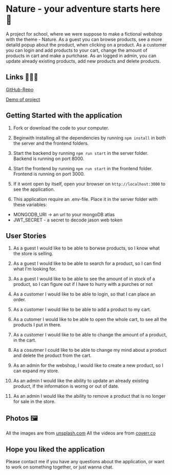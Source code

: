 # Nature - your adventure starts here 💚

A project for school, where we were suppose to make a fictional webshop with the theme - Nature.
As a guest you can browse products, see a more detaild popup about the product, when clicking on a product.
As a customer you can login and add products to your cart, change the amount of products in cart and make a purtchase.
As an logged in admin, you can update already existing products, add new products and delete products.

## Links 🏄🏼‍♀️

[GitHub-Repo](https://github.com/herv3us/nature-webshop)

[Demo of project](https://nature-webshop.herokuapp.com/)

## Getting Started with the application

1. Fork or download the code to your computer.

2. Beginwith installing all the dependencies by running `npm install` in both the server and the frontend folders.

3. Start the backend by running `npm run start` in the server folder. Backend is running on port 8000.

4. Start the frontend by running `npm run start` in the frontend folder. Frontend is running on port 3000.

5. If it wont open by itself, open your browser on `http://localhost:3000` to see the application.

6. This application require an .env-file. Place it in the server folder with these variables:

- MONGODB_URI -> an url to your mongoDB atlas
- JWT_SECRET - a secret to decode jason web token

## User Stories

1. As a guest I would like to be able to borwse products, so I know what the store is selling.

2. As a guest I would like to be able to search for a product, so I can find what I'm looking for.

3. As a guest I would like to be able to see the amount of in stock of a product, so I can figure out if I have to hurry with a purches or not

4. As a customer I would like to be able to login, so that I can place an order.

5. As a customer I would like to be able to add a product to my cart.

6. As a cutomer I would like to be able to open the whole cart, to see all the products I put in there.

7. As a customer I would like to be able to change the amount of a product, in the cart.

8. As a cosutmer I could like to be able to change my mind about a product and delete the product from the cart.

9. As an admin for the webshop, I would like to create a new product, so I can expand my store.

10. As an admin I would like the ability to update an already existing product, if the information is worng or out of date.

11. As an admin I would like the ability to remove a product that is no longer for sale in the store.

## Photos 🖼️

All the images are from [unsplash.com](https://www.unsplash.com)
All the videos are from [coverr.co](https://coverr.co/)

## Hope you liked the application

Please contact me if you have any questions about the application, or want to work on something together, or just wanna chat.
